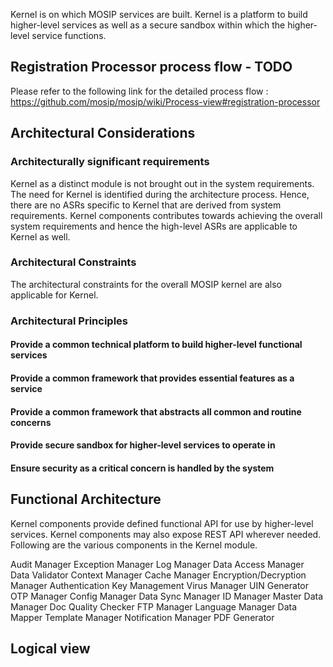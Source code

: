Kernel is on which MOSIP services are built. Kernel is a platform to build higher-level services as well as a secure sandbox within which the higher-level service functions. 

## Registration Processor process flow - TODO
Please refer to the following link for the detailed process flow : https://github.com/mosip/mosip/wiki/Process-view#registration-processor

## Architectural Considerations
### Architecturally significant requirements
Kernel as a distinct module is not brought out in the system requirements. The need for Kernel is identified during the architecture process. Hence, there are no ASRs specific to Kernel that are derived from system requirements. Kernel components contributes towards achieving the overall system requirements and hence the high-level ASRs are applicable to Kernel as well.

### Architectural Constraints
The architectural constraints for the overall MOSIP kernel are also applicable for Kernel.

### Architectural Principles
#### Provide a common technical platform to build higher-level functional services
#### Provide a common framework that provides essential features as a service
#### Provide a common framework that abstracts all common and routine concerns
#### Provide secure sandbox for higher-level services to operate in
#### Ensure security as a critical concern is handled by the system

## Functional Architecture
Kernel components provide defined functional API for use by higher-level services. Kernel components may also expose REST API wherever needed. Following are the various components in the Kernel module. 

Audit Manager
Exception Manager
Log Manager
Data Access Manager
Data Validator
Context Manager
Cache Manager
Encryption/Decryption Manager
Authentication
Key Management
Virus Manager
UIN Generator
OTP Manager
Config Manager
Data Sync Manager
ID Manager
Master Data Manager
Doc Quality Checker
FTP Manager
Language Manager
Data Mapper
Template Manager
Notification Manager
PDF Generator

## Logical view